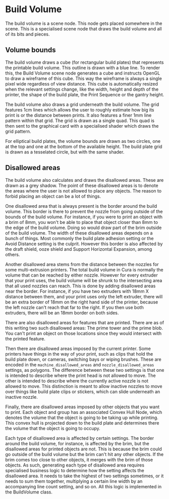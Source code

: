 Build Volume
====
The build volume is a scene node. This node gets placed somewhere in the scene. This is a specialised scene node that draws the build volume and all of its bits and pieces.

Volume bounds
----
The build volume draws a cube (for rectangular build plates) that represents the printable build volume. This outline is drawn with a blue line. To render this, the Build Volume scene node generates a cube and instructs OpenGL to draw a wireframe of this cube. This way the wireframe is always a single pixel wide regardless of view distance. This cube is automatically resized when the relevant settings change, like the width, height and depth of the printer, the shape of the build plate, the Print Sequence or the gantry height.

The build volume also draws a grid underneath the build volume. The grid features 1cm lines which allows the user to roughly estimate how big its print is or the distance between prints. It also features a finer 1mm line pattern within that grid. The grid is drawn as a single quad. This quad is then sent to the graphical card with a specialised shader which draws the grid pattern.

For elliptical build plates, the volume bounds are drawn as two circles, one at the top and one at the bottom of the available height. The build plate grid is drawn as a tesselated circle, but with the same shader.

Disallowed areas
----
The build volume also calculates and draws the disallowed areas. These are drawn as a grey shadow. The point of these disallowed areas is to denote the areas where the user is not allowed to place any objects. The reason to forbid placing an object can be a lot of things.

One disallowed area that is always present is the border around the build volume. This border is there to prevent the nozzle from going outside of the bounds of the build volume. For instance, if you were to print an object with a brim of 8mm, you won't be able to place that object closer than 8mm to the edge of the build volume. Doing so would draw part of the brim outside of the build volume. The width of these disallowed areas depends on a bunch of things. Most commonly the build plate adhesion setting or the Avoid Distance setting is the culprit. However this border is also affected by the draft shield, ooze shield and Support Horizontal Expansion, among others.

Another disallowed area stems from the distance between the nozzles for some multi-extrusion printers. The total build volume in Cura is normally the volume that can be reached by either nozzle. However for every extruder that your print uses, the build volume will be shrunk to the intersecting area that all used nozzles can reach. This is done by adding disallowed areas near the border. For instance, if you have two extruders with 18mm X distance between them, and your print uses only the left extruder, there will be an extra border of 18mm on the right hand side of the printer, because the left nozzle can't reach that far to the right. If you then use both extruders, there will be an 18mm border on both sides.

There are also disallowed areas for features that are printed. There are as of this writing two such disallowed areas: The prime tower and the prime blob. You can't print an object on those locations since they would intersect with the printed feature.

Then there are disallowed areas imposed by the current printer. Some printers have things in the way of your print, such as clips that hold the build plate down, or cameras, switching bays or wiping brushes. These are encoded in the `machine_disallowed_areas` and `nozzle_disallowed_areas` settings, as polygons. The difference between these two settings is that one is intended to describe where the print head is not allowed to move. The other is intended to describe where the currently active nozzle is not allowed to move. This distinction is meant to allow inactive nozzles to move over things like build plate clips or stickers, which can slide underneath an inactive nozzle.

Finally, there are disallowed areas imposed by other objects that you want to print. Each object and group has an associated Convex Hull Node, which denotes the volume that the object is going to be taking up while printing. This convex hull is projected down to the build plate and determines there the volume that the object is going to occupy.

Each type of disallowed area is affected by certain settings. The border around the build volume, for instance, is affected by the brim, but the disallowed areas for printed objects are not. This is because the brim could go outside of the build volume but the brim can't hit any other objects. If the brim comes too close to other objects, it merges with the brim of those objects. As such, generating each type of disallowed area requires specialised business logic to determine how the setting affects the disallowed area. It needs to take the highest of two settings sometimes, or it needs to sum them together, multiplying a certain line width by an accompanying line count setting, and so on. All this logic is implemented in the BuildVolume class.